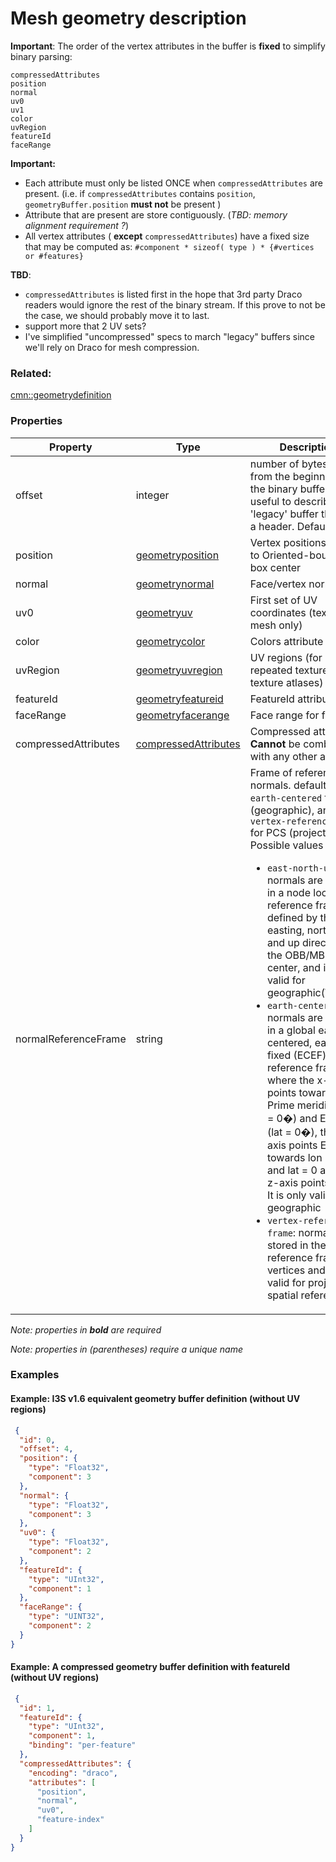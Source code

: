 # Mesh geometry description



**Important**: The order of the vertex attributes in the buffer is **fixed** to simplify binary parsing:
```
compressedAttributes
position
normal
uv0
uv1
color
uvRegion
featureId
faceRange
```
 
 **Important:**
- Each attribute must only be listed ONCE when `compressedAttributes` are present. (i.e. if `compressedAttributes` contains `position`, `geometryBuffer.position` **must not** be present )
- Attribute that are present are store contiguously. (_TBD: memory alignment requirement ?_)
- All vertex attributes ( **except** `compressedAttributes`) have a fixed size that may be computed as:
      `#component * sizeof( type ) * {#vertices or #features}`


 **TBD**:
 - `compressedAttributes` is listed first in the hope that 3rd party Draco readers would ignore the rest of the binary stream. If this prove to not be the case, we should probably move it to last.
 - support more that 2 UV sets? 
 - I've simplified "uncompressed" specs to march "legacy" buffers since we'll rely on Draco for mesh compression.

### Related:

[cmn::geometrydefinition](geometrydefinition.cmn.md)
### Properties

| Property | Type | Description |
| --- | --- | --- |
| offset | integer | number of bytes to skip from the beginning of the binary buffer (e.g. useful to describe 'legacy' buffer that have a header. Default=`0`) |
| position | [geometryposition](geometryposition.cmn.md) | Vertex positions relative to Oriented-bounding-box center |
| normal | [geometrynormal](geometrynormal.cmn.md) | Face/vertex normal  |
| uv0 | [geometryuv](geometryuv.cmn.md) | First set of UV coordinates (textured mesh only) |
| color | [geometrycolor](geometrycolor.cmn.md) | Colors attribute  |
| uvRegion | [geometryuvregion](geometryuvregion.cmn.md) | UV regions (for repeated textures in texture atlases) |
| featureId | [geometryfeatureid](geometryfeatureid.cmn.md) | FeatureId attribute |
| faceRange | [geometryfacerange](geometryfacerange.cmn.md) | Face range for feature |
| compressedAttributes | [compressedAttributes](compressedAttributes.cmn.md) | Compressed attributes. **Cannot** be combined with any other attributes |
| normalReferenceFrame | string | Frame of reference for normals. default is `earth-centered` for GCS (geographic), and `vertex-reference-frame` for PCS (projected) <div>Possible values are:<ul><li>`east-north-up`: normals are stored in a node local reference frame defined by the easting, northing and up directions at the OBB/MBS center, and is only valid for geographic(WGS84)</li><li>`earth-centered`: normals are stored in a global earth-centered, earth-fixed (ECEF) reference frame where the x-axis points towards Prime meridian (lon = 0�) and Equator (lat = 0�), the y-axis points East towards lon = +90 and lat = 0 and the z-axis points North. It is only valid for geographic</li><li>`vertex-reference-frame`: normals are stored in the same reference frame as vertices and is only valid for projected spatial reference</li></ul></div> |

*Note: properties in **bold** are required*

*Note: properties in (parentheses) require a unique name*

### Examples 

#### Example: I3S v1.6 equivalent geometry buffer definition (without UV regions) 

```json
 {
  "id": 0,
  "offset": 4,
  "position": {
    "type": "Float32",
    "component": 3
  },
  "normal": {
    "type": "Float32",
    "component": 3
  },
  "uv0": {
    "type": "Float32",
    "component": 2
  },
  "featureId": {
    "type": "UInt32",
    "component": 1
  },
  "faceRange": {
    "type": "UINT32",
    "component": 2
  }
} 
```

#### Example: A compressed geometry buffer definition with featureId (without UV regions) 

```json
 {
  "id": 1,
  "featureId": {
    "type": "UInt32",
    "component": 1,
    "binding": "per-feature"
  },
  "compressedAttributes": {
    "encoding": "draco",
    "attributes": [
      "position",
      "normal",
      "uv0",
      "feature-index"
    ]
  }
} 
```

